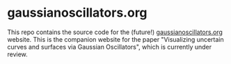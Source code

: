 # gaussianoscillators.org

This repo contains the source code for the (future!)
[gaussianoscillators.org](http://gaussianoscillators.org) website.  This is the
companion website for the paper "Visualizing uncertain curves and surfaces via
Gaussian Oscillators", which is currently under review.
